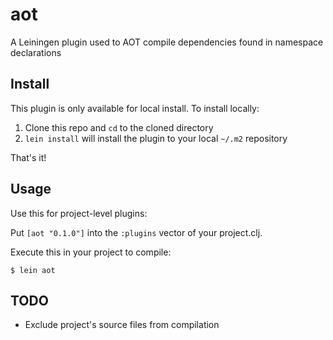 # aot

A Leiningen plugin used to AOT compile dependencies found in namespace declarations

## Install

This plugin is only available for local install. To install locally:

1. Clone this repo and `cd` to the cloned directory
2. `lein install` will install the plugin to your local `~/.m2` repository

That's it!

## Usage

Use this for project-level plugins:

Put `[aot "0.1.0"]` into the `:plugins` vector of your project.clj.

Execute this in your project to compile:

    $ lein aot

## TODO

* Exclude project's source files from compilation
